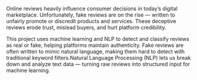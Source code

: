 Online reviews heavily influence consumer decisions in today’s digital marketplace. Unfortunately, fake reviews are on the rise — written to unfairly promote or discredit products and services. These deceptive reviews erode trust, mislead buyers, and hurt platform credibility.

This project uses machine learning and NLP to detect and classify reviews as real or fake, helping platforms maintain authenticity. Fake reviews are often written to mimic natural language, making them hard to detect with traditional keyword filters.Natural Language Processing (NLP) lets us break down and analyze text data — turning raw reviews into structured input for machine learning.
